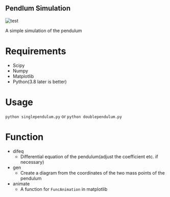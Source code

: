 ## Pendlum Simulation
![test](https://user-images.githubusercontent.com/34671120/93115823-616b5300-f6f7-11ea-8d10-cf92626dd734.png)

A simple simulation of the pendulum

# Requirements
* Scipy
* Numpy
* Matplotlib
* Python(3.8 later is better)

# Usage
```python singlependulum.py```
or
```python doublependulum.py```

# Function
- difeq
	- Differential equation of the pendulum(adjust the coefficient etc. if necessary)
- gen
	- Create a diagram from the coordinates of the two mass points of the pendulum
- animate
	- A function for `FuncAnimation` in matplotlib